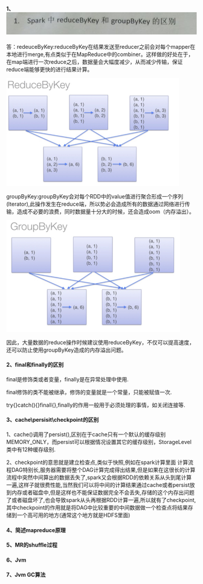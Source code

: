 #### 1、![](img/20180725160816.png)

答：redeuceByKey:reduceByKey在结果发送至reducer之前会对每个mapper在本地进行merge,有点类似于在MapReduce中的combiner。这样做的好处在于，在map端进行一次reduce之后，数据量会大幅度减少，从而减少传输，保证reduce端能够更快的进行结果计算。

![](img/20180725161237.png)

groupByKey:groupByKey会对每个RDD中的value值进行聚合形成一个序列(Iterator),此操作发生在reduce端，所以势必会造成所有的数据通过网络进行传输，造成不必要的浪费，同时数据量十分大的时候，还会造成oom（内存溢出）。

![](img/20180725161243.png)

因此，大量数据的reduce操作时候建议使用reduceByKey，不仅可以提高速度，还可以防止使用groupByKey造成的内存溢出问题。

#### 2、final和finally的区别

final是修饰类或者变量，finally是在异常处理中使用.

final修饰的类不能被继承，修饰的变量就是一个常量，只能被赋值一次.

try{}catch(){}finall{},finally的作用一般用于必须处理的事情，如关闭连接等.

#### 3、cache\persisit\checkpoint的区别

1、cache()调用了persist(),区别在于cache只有一个默认的缓存级别MEMORY_ONLY，而persist可以根据情况设置其它的缓存级别，StorageLevel类中有12种缓存级别.

2、checkpoint的意思就是建立检查点,类似于快照,例如在spark计算里面 计算流程DAG特别长,服务器需要将整个DAG计算完成得出结果,但是如果在这很长的计算流程中突然中间算出的数据丢失了,spark又会根据RDD的依赖关系从头到尾计算一遍,这样子就很费性能,当然我们可以将中间的计算结果通过cache或者persist放到内存或者磁盘中,但是这样也不能保证数据完全不会丢失,存储的这个内存出问题了或者磁盘坏了,也会导致spark从头再根据RDD计算一遍,所以就有了checkpoint,其中checkpoint的作用就是将DAG中比较重要的中间数据做一个检查点将结果存储到一个高可用的地方(通常这个地方就是HDFS里面)

#### 4、简述mapreduce原理

[https://www.cnblogs.com/ywx-vashon/p/4895734.html]: 老版本



[https://blog.csdn.net/qq_34764487/article/details/78003101]: 新版本



#### 5、MR的shuffle过程

#### 6、Jvm

#### 7、Jvm GC算法